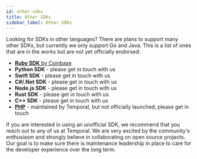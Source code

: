 ```yaml
---
id: other-sdks
title: Other SDKs
sidebar_label: Other SDKs
---
```


Looking for SDKs in other languages? There are plans to support many other SDKs, but currently we only support Go and Java. This is a list of ones that are in the works but are not yet officially endorsed:

- [**Ruby SDK** by Coinbase](https://github.com/coinbase/temporal-ruby)
- **Python SDK** - please get in touch with us
- **Swift SDK** - please get in touch with us
- **C#/.Net SDK** - please get in touch with us
- **Node.js SDK** - please get in touch with us
- **Rust SDK** - please get in touch with us
- **C++ SDK** - please get in touch with us
- [**PHP**](https://github.com/temporalio/php-sdk) - maintained by Temporal, but not officially launched, please get in touch

If you are interested in using an unofficial SDK, we recommend that you reach out to any of us at Temporal. We are very excited by the community's enthusiasm and strongly believe in collaborating on open source projects. Our goal is to make sure there is maintenance leadership in place to care for the developer experience over the long term.
